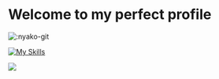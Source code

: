 # Welcome to my perfect profile


![:nyako-git](https://count.getloli.com/get/@:Pazzan_github?theme=asoul)

[![My Skills](https://skillicons.dev/icons?i=ts,js,cs,cpp,css,html,matlab,latex,dotnet,godot,electron,svelte,react,express,nest,nodejs,discord,bots,discordjs,ps,pr,ai,blender,mysql,github,vscode,rider,webstorm,clion,arduino,docker&perline=9)](https://skillicons.dev)

<img src="https://github-readme-stats.vercel.app/api?username=pazzann&count_private=true&theme=midnight-purple&show_icons=true%22%3E">
